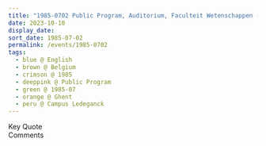 ```yaml
---
title: "1985-0702 Public Program, Auditorium, Faculteit Wetenschappen (Faculty of Science), Campus Ledeganck, University of Ghent, Karel Lodewijk Ledeganckstraat 35, 9000 Ghent, Belgium"
date: 2023-10-10
display_date: 
sort_date: 1985-07-02
permalink: /events/1985-0702
tags:
  - blue @ English
  - brown @ Belgium
  - crimson @ 1985
  - deeppink @ Public Program
  - green @ 1985-07
  - orange @ Ghent
  - peru @ Campus Ledeganck
---
```


<wave-list>
  <list-title color="green" width="75">Key Quote</list-title>
  <list-item color="BlanchedAlmond"  width="200"></list-item>
  <list-item color="Lavender"></list-item>
  <list-item color="BlanchedAlmond"></list-item>
</wave-list>

<br>

<wave-list>
  <list-title color="green" width="75">Comments</list-title>
  <list-item color="BlanchedAlmond"  width="200"></list-item>
  <list-item color="Lavender"></list-item>
  <list-item color="BlanchedAlmond"></list-item>
</wave-list>